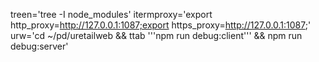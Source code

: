 treen='tree -I node_modules'
itermproxy='export http_proxy=http://127.0.0.1:1087;export https_proxy=http://127.0.0.1:1087;'
urw='cd ~/pd/uretailweb  &&  ttab '\''npm run debug:client'\'' && npm run debug:server'